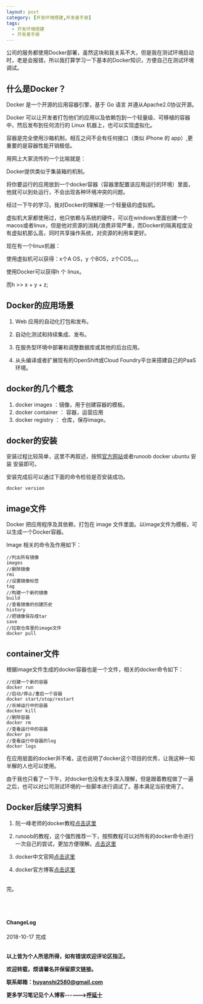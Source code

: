 ```yaml
---
layout: post
category: [开发环境搭建,开发者手册]
tags:
  - 开发环境搭建
  - 开发者手册
---
```


公司的服务都使用Docker部署，虽然这块和我关系不大，但是我在测试环境启动时，老是会报错，所以我打算学习一下基本的Docker知识，方便自己在测试环境调试。

## 什么是Docker？
Docker 是一个开源的应用容器引擎，基于 Go 语言 并遵从Apache2.0协议开源。

Docker 可以让开发者打包他们的应用以及依赖包到一个轻量级、可移植的容器中，然后发布到任何流行的 Linux 机器上，也可以实现虚拟化。

容器是完全使用沙箱机制，相互之间不会有任何接口（类似 iPhone 的 app）,更重要的是容器性能开销极低。

用网上大家流传的一个比喻就是：

Docker提供类似于集装箱的机制。

将你要运行的应用放到一个docker容器（容器里配置该应用运行的环境）里面，他就可以到处运行，不会出现各种环境冲突的问题。

经过一下午的学习，我对Docker的理解是:一个轻量级的虚拟机。

虚拟机大家都使用过，他只依赖与系统的硬件，可以在windows里面创建一个macos或者linux，但是他对资源的消耗/浪费非常严重，而Docker的隔离程度没有虚拟机那么高，同时共享操作系统，对资源的利用率更好。

现在有一个linux机器：

使用虚拟机可以获得：x个A OS，y 个BOS，z个COS。。。

使用Docker可以获得h 个 linux。

而h >> x + y + z;

## Docker的应用场景
1. Web 应用的自动化打包和发布。

2. 自动化测试和持续集成、发布。

3. 在服务型环境中部署和调整数据库或其他的后台应用。

4. 从头编译或者扩展现有的OpenShift或Cloud Foundry平台来搭建自己的PaaS环境。

## docker的几个概念

1. docker images ：镜像，用于创建容器的模板。
2. docker container ： 容器，运营应用
3. docker registry ： 仓库，保存image。

## docker的安装

安装过程比较简单，这里不再叙述，按照<a href="https://docs.docker.com/install/linux/docker-ce/ubuntu/">官方网站</a>或者<a hrf="http://www.runoob.com/docker/ubuntu-docker-install.html">runoob docker ubuntu 安装</a> 安装即可。

安装完成后可以通过下面的命令检验是否安装成功。
```
docker version
```

## image文件

Docker 把应用程序及其依赖，打包在 image 文件里面。以image文件为模板，可以生成一个Docker容器。

Image 相关的命令及作用如下：

```
//列出所有镜像
images
//删除镜像
rmi
//设置镜像标签
tag
//构建一个新的镜像
build
//查看镜像的创建历史
history
//把镜像保存成tar
save
//拉取仓库里的image文件
docker pull
```

## container文件

根据image文件生成的docker容器也是一个文件，相关的docker命令如下：
```
//创建一个新的容器
docker run
//启动/停止/重启一个容器
docker start/stop/restart
//杀掉运行中的容器
docker kill
//删除容器
docker rm
//查看运行中的容器
docker ps
//查看运行中容器的log
docker logs
```

在应用层面的docker并不难，这也说明了docker这个项目的优秀，让我这种一知半解的人也可以使用。

由于我也只看了一下午，对docker也没有太多深入理解，但是跟着教程做了一遍之后，也可以对公司测试环境的一些脚本进行调试了。基本满足当前使用了。

## Docker后续学习资料

1. 阮一峰老师的docker教程<a href="http://www.ruanyifeng.com/blog/2018/02/docker-tutorial.html">点击这里</a>

2. runoob的教程，这个强烈推荐一下，按照教程可以对所有的docker命令进行一次自己的尝试，更加方便理解。<a href="http://www.runoob.com/docker/docker-tutorial.html">点击这里</a>

3. docker中文官网<a href="https://www.docker-cn.com/">点击这里</a>

4. docker官方博客<a href="https://blog.docker.com/">点击这里</a>


<br>
完。

<br>
<br>
<br>
<br>
<h4>ChangeLog</h4>
2018-10-17 完成
<br>
<br>

**以上皆为个人所思所得，如有错误欢迎评论区指正。**

**欢迎转载，烦请署名并保留原文链接。**

**联系邮箱：huyanshi2580@gmail.com**

**更多学习笔记见个人博客------><a href="{{ site.baseurl }}/">呼延十</a>**
